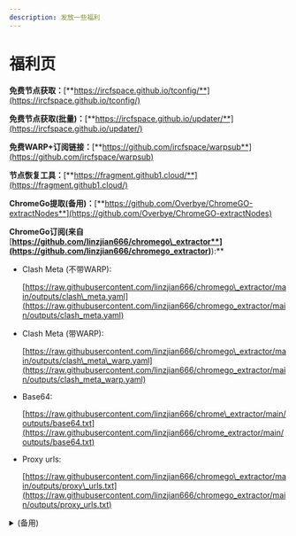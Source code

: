 ```yaml
---
description: 发放一些福利
---
```


# 福利页

**免费节点获取：**[**https://ircfspace.github.io/tconfig/**](https://ircfspace.github.io/tconfig/)

**免费节点获取(批量)：**[**https://ircfspace.github.io/updater/**](https://ircfspace.github.io/updater/)

**免费WARP+订阅链接：**[**https://github.com/ircfspace/warpsub**](https://github.com/ircfspace/warpsub)

**节点恢复工具：**[**https://fragment.github1.cloud/**](https://fragment.github1.cloud/)

**ChromeGo提取(备用)：**[**https://github.com/Overbye/ChromeGO-extractNodes**](https://github.com/Overbye/ChromeGO-extractNodes)

**ChromeGo订阅(来自**[**https://github.com/linzjian666/chromego\_extractor**](https://github.com/linzjian666/chromego_extractor)**):**

*   Clash Meta (不带WARP):

    [https://raw.githubusercontent.com/linzjian666/chromego\_extractor/main/outputs/clash\_meta.yaml](https://raw.githubusercontent.com/linzjian666/chromego_extractor/main/outputs/clash_meta.yaml)
*   Clash Meta (带WARP):

    [https://raw.githubusercontent.com/linzjian666/chromego\_extractor/main/outputs/clash\_meta\_warp.yaml](https://raw.githubusercontent.com/linzjian666/chromego_extractor/main/outputs/clash_meta_warp.yaml)
*   Base64:

    [https://raw.githubusercontent.com/linzjian666/chrome\_extractor/main/outputs/base64.txt](https://raw.githubusercontent.com/linzjian666/chrome_extractor/main/outputs/base64.txt)
*   Proxy urls:

    [https://raw.githubusercontent.com/linzjian666/chromego\_extractor/main/outputs/proxy\_urls.txt](https://raw.githubusercontent.com/linzjian666/chromego_extractor/main/outputs/proxy_urls.txt)

<details>

<summary>(备用)</summary>

*   Clash Meta (不带WARP):

    [https://gcore.jsdelivr.net/gh/linzjian666/chromego\_extractor@main/outputs/clash\_meta.yaml](https://gcore.jsdelivr.net/gh/linzjian666/chromego_extractor@main/outputs/clash_meta.yaml)
*   Clash Meta (带WARP):

    [https://gcore.jsdelivr.net/gh/linzjian666/chromego\_extractor@main/outputs/clash\_meta\_warp.yaml](https://gcore.jsdelivr.net/gh/linzjian666/chromego_extractor@main/outputs/clash_meta_warp.yaml)
*   Base64:

    [https://gcore.jsdelivr.net/gh/linzjian666/chromego\_extractor@main/outputs/base64.txt](https://gcore.jsdelivr.net/gh/linzjian666/chromego_extractor@main/outputs/base64.txt)
*   Proxy urls:

    [https://gcore.jsdelivr.net/gh/linzjian666/chromego\_extractor@main/outputs/proxy\_urls.txt](https://gcore.jsdelivr.net/gh/linzjian666/chromego_extractor@main/outputs/proxy_urls.txt)

</details>
